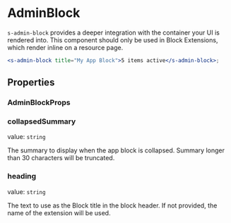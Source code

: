 # AdminBlock

`s-admin-block` provides a deeper integration with the container your UI is rendered into. This component should only be used in Block Extensions, which render inline on a resource page.

```jsx
<s-admin-block title="My App Block">5 items active</s-admin-block>;

```

## Properties

### AdminBlockProps

### collapsedSummary

value: `string`

The summary to display when the app block is collapsed. Summary longer than 30 characters will be truncated.

### heading

value: `string`

The text to use as the Block title in the block header. If not provided, the name of the extension will be used.

